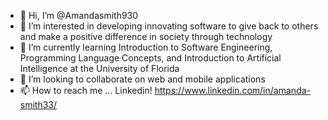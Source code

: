 - 👋 Hi, I’m @Amandasmith930
- 👀 I’m interested in developing innovating software to give back to others and make a positive difference in society through technology
- 🌱 I’m currently learning Introduction to Software Engineering, Programming Language Concepts, and Introduction to Artificial Intelligence at the University of Florida
- 💞️ I’m looking to collaborate on web and mobile applications
- 📫 How to reach me ... Linkedin! https://www.linkedin.com/in/amanda-smith33/

<!---
Amandasmith930/Amandasmith930 is a ✨ special ✨ repository because its `README.md` (this file) appears on your GitHub profile.
You can click the Preview link to take a look at your changes.
--->
